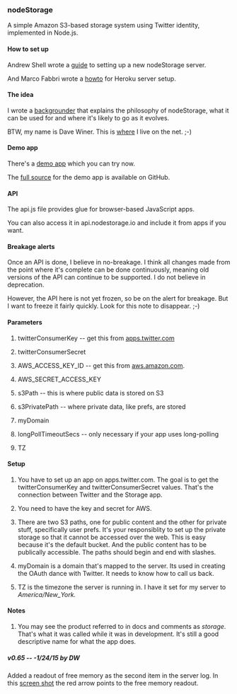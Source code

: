 ### nodeStorage



A simple Amazon S3-based storage system using Twitter identity, implemented in Node.js.



#### How to set up

Andrew Shell wrote a <a href="https://github.com/scripting/storage/wiki/Installing-Storage-on-a-VPS">guide</a> to setting up a new nodeStorage server. 

And Marco Fabbri wrote a <a href="https://github.com/scripting/nodeStorage/wiki/Installing-nodeStorage-on-Heroku">howto</a> for Heroku server setup. 



#### The idea

I wrote a <a href="http://nodestorage.smallpict.com/2015/01/19/whatIsNodestorage.html">backgrounder</a> that explains the philosophy of nodeStorage, what it can be used for and where it's likely to go as it evolves.

BTW, my name is Dave Winer. This is <a href="http://scripting.com/">where</a> I live on the net. ;-)



#### Demo app

There's a <a href="http://macwrite.org/">demo app</a> which you can try now. 

The <a href="https://github.com/scripting/macwrite">full source</a> for the demo app is available on GitHub.



#### API

The api.js file provides glue for browser-based JavaScript apps. 

You can also access it in api.nodestorage.io and include it from apps if you want. 



#### Breakage alerts

Once an API is done, I believe in no-breakage. I think all changes made from the point where it's complete can be done continuously, meaning old versions of the API can continue to be supported. I do not believe in deprecation. 

However, the API here is not yet frozen, so be on the alert for breakage. But I want to freeze it fairly quickly. Look for this note to disappear. ;-)



#### Parameters

1. twitterConsumerKey -- get this from <a href="https://apps.twitter.com/">apps.twitter.com</a>

2. twitterConsumerSecret

3. AWS_ACCESS_KEY_ID -- get this from <a href="http://aws.amazon.com/">aws.amazon.com</a>.

4. AWS_SECRET_ACCESS_KEY

5. s3Path -- this is where public data is stored on S3

6. s3PrivatePath -- where private data, like prefs, are stored

7. myDomain

8. longPollTimeoutSecs -- only necessary if your app uses long-polling

9. TZ



#### Setup

1. You have to set up an app on apps.twitter.com. The goal is to get the twitterConsumerKey and twitterConsumerSecret values. That's the connection between Twitter and the Storage app.

2. You need to have the key and secret for AWS. 

3. There are two S3 paths, one for public content and the other for private stuff, specifically user prefs. It's your responsiblity to set up the private storage so that it cannot be accessed over the web. This is easy because it's the default bucket. And the public content has to be publically accessible. The paths should begin and end with slashes.

4. myDomain is a domain that's mapped to the server. Its used in creating the OAuth dance with Twitter. It needs to know how to call us back. 

5. TZ is the timezone the server is running in. I have it set for my server to *America/New_York.*



#### Notes

1. You may see the product referred to in docs and comments as *storage*. That's what it was called while it was in development. It's still a good descriptive name for what the app does.



##### v0.65 -- -1/24/15 by DW

Added a readout of free memory as the second item in the server log. In this <a href="http://scripting.com/2015/01/24/freemem.png">screen shot</a> the red arrow points to the free memory readout. 

